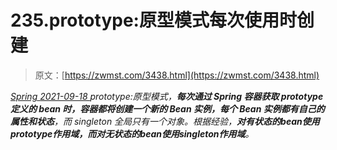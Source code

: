 <!--yml
category: 未分类
date: 0001-01-01 00:00:00
-->

# 235.prototype:原型模式每次使用时创建

> 原文：[https://zwmst.com/3438.html](https://zwmst.com/3438.html)

   [ *Spring* ](https://zwmst.com/spring)*[ <time datetime="2021-09-18T14:56:16+08:00"> 2021-09-18 </time> ](https://zwmst.com/3438.html)  prototype:原型模式，**每次通过 Spring 容器获取 prototype 定义的 bean 时，容器都将创建一个新的 Bean 实例，每个 Bean 实例都有自己的属性和状态**，而 singleton 全局只有一个对象。根据经验，**对有状态的bean使用prototype作用域，而对无状态的bean使用singleton作用域**。*